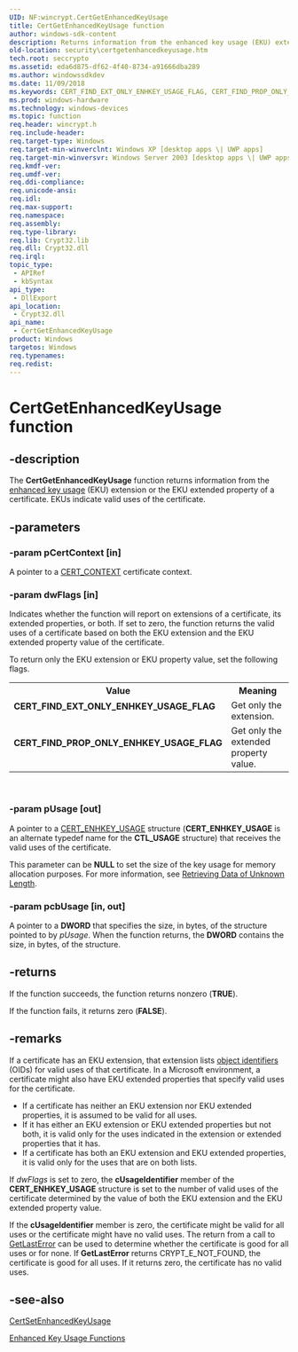 ```yaml
---
UID: NF:wincrypt.CertGetEnhancedKeyUsage
title: CertGetEnhancedKeyUsage function
author: windows-sdk-content
description: Returns information from the enhanced key usage (EKU) extension or the EKU extended property of a certificate.
old-location: security\certgetenhancedkeyusage.htm
tech.root: seccrypto
ms.assetid: eda6d875-df62-4f40-8734-a91666dba289
ms.author: windowssdkdev
ms.date: 11/09/2018
ms.keywords: CERT_FIND_EXT_ONLY_ENHKEY_USAGE_FLAG, CERT_FIND_PROP_ONLY_ENHKEY_USAGE_FLAG, CertGetEnhancedKeyUsage, CertGetEnhancedKeyUsage function [Security], _crypto2_certgetenhancedkeyusage, security.certgetenhancedkeyusage, wincrypt/CertGetEnhancedKeyUsage
ms.prod: windows-hardware
ms.technology: windows-devices
ms.topic: function
req.header: wincrypt.h
req.include-header: 
req.target-type: Windows
req.target-min-winverclnt: Windows XP [desktop apps \| UWP apps]
req.target-min-winversvr: Windows Server 2003 [desktop apps \| UWP apps]
req.kmdf-ver: 
req.umdf-ver: 
req.ddi-compliance: 
req.unicode-ansi: 
req.idl: 
req.max-support: 
req.namespace: 
req.assembly: 
req.type-library: 
req.lib: Crypt32.lib
req.dll: Crypt32.dll
req.irql: 
topic_type:
 - APIRef
 - kbSyntax
api_type:
 - DllExport
api_location:
 - Crypt32.dll
api_name:
 - CertGetEnhancedKeyUsage
product: Windows
targetos: Windows
req.typenames: 
req.redist: 
---
```


# CertGetEnhancedKeyUsage function


## -description


The <b>CertGetEnhancedKeyUsage</b> function returns information from the <a href="https://msdn.microsoft.com/f1caccd2-3453-448e-b194-bf899eff8091">enhanced key usage</a> (EKU) extension or the EKU extended property of a certificate. EKUs indicate valid uses of the certificate.


## -parameters




### -param pCertContext [in]

A pointer to a 
<a href="https://msdn.microsoft.com/f0a3200e-6541-423d-a4a3-595a31026eea">CERT_CONTEXT</a> certificate context.


### -param dwFlags [in]

Indicates whether the function will report on extensions of a certificate, its extended properties, or both. If set to zero, the function returns the valid uses of a certificate based on both the EKU extension and the EKU extended property value of the certificate. 




To return only the EKU extension or EKU property value, set the following flags.

<table>
<tr>
<th>Value</th>
<th>Meaning</th>
</tr>
<tr>
<td width="40%"><a id="CERT_FIND_EXT_ONLY_ENHKEY_USAGE_FLAG"></a><a id="cert_find_ext_only_enhkey_usage_flag"></a><dl>
<dt><b>CERT_FIND_EXT_ONLY_ENHKEY_USAGE_FLAG</b></dt>
</dl>
</td>
<td width="60%">
Get only the extension.

</td>
</tr>
<tr>
<td width="40%"><a id="CERT_FIND_PROP_ONLY_ENHKEY_USAGE_FLAG"></a><a id="cert_find_prop_only_enhkey_usage_flag"></a><dl>
<dt><b>CERT_FIND_PROP_ONLY_ENHKEY_USAGE_FLAG</b></dt>
</dl>
</td>
<td width="60%">
Get only the extended property value.

</td>
</tr>
</table>
 


### -param pUsage [out]

A pointer to a <a href="https://msdn.microsoft.com/70ee138a-df94-4fc4-9de5-0d8b7704b890">CERT_ENHKEY_USAGE</a> structure (<b>CERT_ENHKEY_USAGE</b> is an alternate typedef name for the <b>CTL_USAGE</b> structure) that receives the valid uses of the certificate. 




This parameter can be <b>NULL</b> to set the size of the key usage for memory allocation purposes. For more information, see 
<a href="https://msdn.microsoft.com/ef99edef-39b2-4d78-9c01-13720215d47f">Retrieving Data of Unknown Length</a>.


### -param pcbUsage [in, out]

A pointer to a <b>DWORD</b> that specifies the size, in bytes, of the structure pointed to by <i>pUsage</i>. When the function returns, the <b>DWORD</b> contains the size, in bytes, of the structure.


## -returns



If the function succeeds, the function returns nonzero (<b>TRUE</b>).

If the function fails, it returns zero (<b>FALSE</b>).




## -remarks



If a certificate has an EKU extension, that extension lists <a href="https://msdn.microsoft.com/e6be8932-015e-4058-b249-1671b3fea521">object identifiers</a> (OIDs) for valid uses of that certificate. In a Microsoft environment, a certificate might also have EKU extended properties that specify valid uses for the certificate.

<ul>
<li>If a certificate has neither an EKU extension nor EKU extended properties, it is assumed to be valid for all uses.</li>
<li>If it has either an EKU extension or EKU extended properties but not both, it is valid only for the uses indicated in the extension or extended properties that it has.</li>
<li>If a certificate has both an EKU extension and EKU extended properties, it is valid only for the uses that are on both lists.</li>
</ul>
If <i>dwFlags</i> is set to zero, the <b>cUsageIdentifier</b> member of the <b>CERT_ENHKEY_USAGE</b> structure is set to the number of valid uses of the certificate determined by the value of both the EKU extension and the EKU extended property value.

If the <b>cUsageIdentifier</b> member is zero, the certificate might be valid for all uses or the certificate might have no valid uses. The return from a call to <a href="https://msdn.microsoft.com/d852e148-985c-416f-a5a7-27b6914b45d4">GetLastError</a> can be used to determine whether the certificate is good for all uses or for none. If <b>GetLastError</b> returns CRYPT_E_NOT_FOUND, the certificate is good for all uses. If it returns zero, the certificate has no valid uses.




## -see-also




<a href="https://msdn.microsoft.com/423b0232-846e-4e40-bc42-d30c48c548da">CertSetEnhancedKeyUsage</a>



<a href="https://msdn.microsoft.com/en-us/library/Aa380252(v=VS.85).aspx">Enhanced Key Usage Functions</a>
 

 

